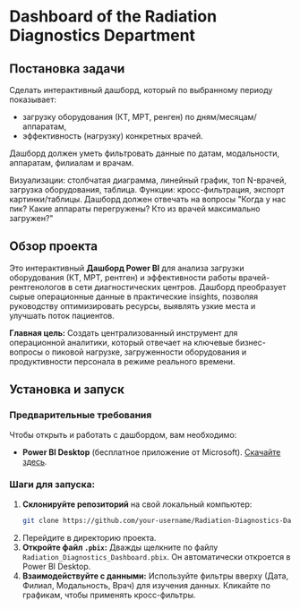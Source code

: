 # Dashboard of the Radiation Diagnostics Department

## Постановка задачи
Сделать интерактивный дашборд, который по выбранному периоду показывает:
- загрузку оборудования (КТ, МРТ, ренген) по дням/месяцам/аппаратам,
- эффективность (нагрузку) конкретных врачей.

Дашборд должен уметь фильтровать данные по датам, модальности, аппаратам, филиалам и врачам.

Визуализации: столбчатая диаграмма, линейный график, топ N-врачей, загрузка оборудования, таблица.
Функции: кросс-фильтрация, экспорт картинки/таблицы.
Дашборд должен отвечать на вопросы "Когда у нас пик? Какие аппараты перегружены? Кто из врачей максимально загружен?"

## Обзор проекта

Это интерактивный **Дашборд Power BI** для анализа загрузки оборудования (КТ, МРТ, рентген) и эффективности работы врачей-рентгенологов в сети диагностических центров. Дашборд преобразует сырые операционные данные в практические insights, позволяя руководству оптимизировать ресурсы, выявлять узкие места и улучшать поток пациентов.

**Главная цель:** Создать централизованный инструмент для операционной аналитики, который отвечает на ключевые бизнес-вопросы о пиковой нагрузке, загруженности оборудования и продуктивности персонала в режиме реального времени.

## Установка и запуск
### Предварительные требования
Чтобы открыть и работать с дашбордом, вам необходимо:
*   **Power BI Desktop** (бесплатное приложение от Microsoft). [Скачайте здесь](https://powerbi.microsoft.com/ru-ru/desktop/).

### Шаги для запуска:
1.  **Склонируйте репозиторий** на свой локальный компьютер:
    ```bash
    git clone https://github.com/your-username/Radiation-Diagnostics-Dashboard.git
    ```
2.  Перейдите в директорию проекта.
3.  **Откройте файл `.pbix`:** Дважды щелкните по файлу `Radiation_Diagnostics_Dashboard.pbix`. Он автоматически откроется в Power BI Desktop.
4.  **Взаимодействуйте с данными:** Используйте фильтры вверху (Дата, Филиал, Модальность, Врач) для изучения данных. Кликайте по графикам, чтобы применять кросс-фильтры.
